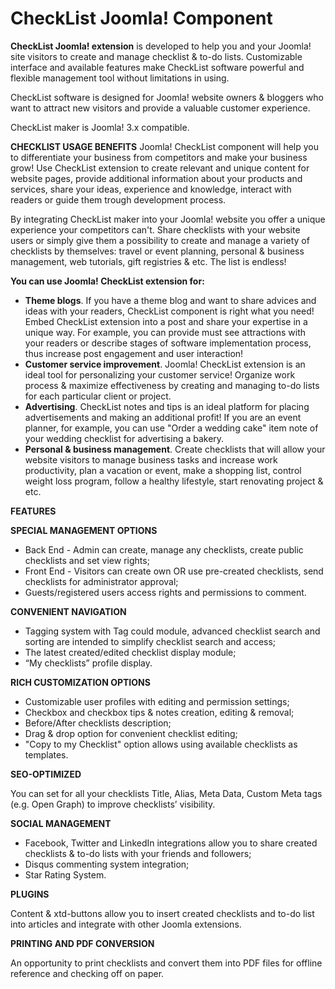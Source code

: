 # CheckList Joomla! Component
<b>CheckList Joomla! extension</b> is developed to help you and your Joomla! site visitors to create and manage checklist & to-do lists. Customizable interface and available features make CheckList software powerful and flexible management tool without limitations in using.

CheckList software is designed for Joomla! website owners & bloggers who want to attract new visitors and provide a valuable customer experience.

CheckList maker is Joomla! 3.x compatible.

<b>CHECKLIST USAGE BENEFITS</b>
Joomla! CheckList component will help you to differentiate your business from competitors and make your business grow! Use CheckList extension to create relevant and unique content for website pages, provide additional information about your products and services, share your ideas, experience and knowledge, interact with readers or guide them trough development process.

By integrating CheckList maker into your Joomla! website you offer a unique experience your competitors can't. Share checklists with your website users or simply give them a possibility to create and manage a variety of checklists by themselves: travel or event planning, personal & business management, web tutorials, gift registries & etc. The list is endless!

<b>You can use Joomla! CheckList extension for:</b>

- <b>Theme blogs</b>. If you have a theme blog and want to share advices and ideas with your readers, CheckList component is right what you need! Embed CheckList extension into a post and share your expertise in a unique way. For example, you can provide must see attractions with your readers or describe stages of software implementation process, thus increase post engagement and user interaction!
- <b>Customer service improvement</b>. Joomla! CheckList extension is an ideal tool for personalizing your customer service! Organize work process & maximize effectiveness by creating and managing to-do lists for each particular client or project.
- <b>Advertising</b>. CheckList notes and tips is an ideal platform for placing advertisements and making an additional profit! If you are an event planner, for example, you can use "Order a wedding cake" item note of your wedding checklist for advertising a bakery.
- <b>Personal & business management</b>. Create checklists that will allow your website visitors to manage business tasks and increase work productivity, plan a vacation or event, make a shopping list, control weight loss program, follow a healthy lifestyle, start renovating project & etc.

<b>FEATURES</b>

<b>SPECIAL MANAGEMENT OPTIONS</b>
- Back End - Admin can create, manage any checklists, create public checklists and set view rights;
- Front End - Visitors can create own OR use pre-created checklists, send checklists for administrator approval;
- Guests/registered users access rights and permissions to comment.

<b>CONVENIENT NAVIGATION</b>
- Tagging system with Tag could module, advanced checklist search and sorting are intended to simplify checklist search and access;
- The latest created/edited checklist display module;
- “My checklists” profile display.

<b>RICH CUSTOMIZATION OPTIONS</b>
- Customizable user profiles with editing and permission settings;
- Checkbox and checkbox tips & notes creation, editing & removal;
- Before/After checklists description;
- Drag & drop option for convenient checklist editing;
- "Copy to my Checklist" option allows using available checklists as templates.

<b>SEO-OPTIMIZED</b>

You can set for all your checklists Title, Alias, Meta Data, Custom Meta tags (e.g. Open Graph) to improve checklists’ visibility.

<b>SOCIAL MANAGEMENT</b>
- Facebook, Twitter and LinkedIn integrations allow you to share created checklists & to-do lists with your friends and followers;
- Disqus commenting system integration;
- Star Rating System.

<b>PLUGINS</b>

Content & xtd-buttons allow you to insert created checklists and to-do list into articles and integrate with other Joomla extensions.

<b>PRINTING AND PDF CONVERSION</b>

An opportunity to print checklists and convert them into PDF files for offline reference and checking off on paper.
